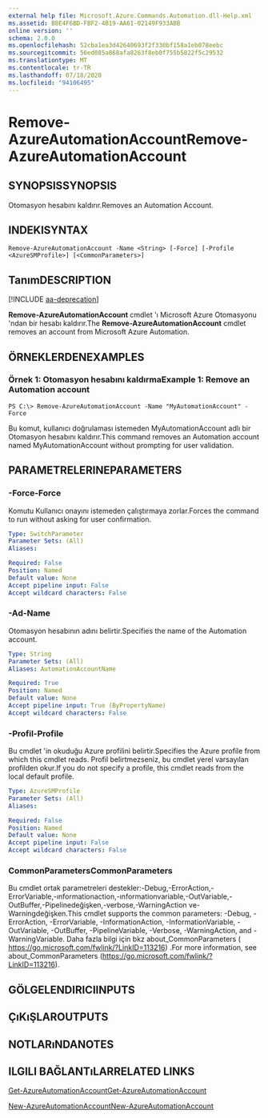 ```yaml
---
external help file: Microsoft.Azure.Commands.Automation.dll-Help.xml
ms.assetid: B8E4F6BD-FBF2-4B19-AA61-02149F933ABB
online version: ''
schema: 2.0.0
ms.openlocfilehash: 52cba1ea3d42640693f2f330bf158a1eb078eebc
ms.sourcegitcommit: 56ed085a868afa8263f8eb0f755b5822f5c29532
ms.translationtype: MT
ms.contentlocale: tr-TR
ms.lasthandoff: 07/18/2020
ms.locfileid: "94106495"
---
```

# <span data-ttu-id="1a605-101">Remove-AzureAutomationAccount</span><span class="sxs-lookup"><span data-stu-id="1a605-101">Remove-AzureAutomationAccount</span></span>

## <span data-ttu-id="1a605-102">SYNOPSIS</span><span class="sxs-lookup"><span data-stu-id="1a605-102">SYNOPSIS</span></span>

<span data-ttu-id="1a605-103">Otomasyon hesabını kaldırır.</span><span class="sxs-lookup"><span data-stu-id="1a605-103">Removes an Automation Account.</span></span>

## <span data-ttu-id="1a605-104">INDEKI</span><span class="sxs-lookup"><span data-stu-id="1a605-104">SYNTAX</span></span>

```
Remove-AzureAutomationAccount -Name <String> [-Force] [-Profile <AzureSMProfile>] [<CommonParameters>]
```

## <span data-ttu-id="1a605-105">Tanım</span><span class="sxs-lookup"><span data-stu-id="1a605-105">DESCRIPTION</span></span>

[!INCLUDE [aa-deprecation](../include/aa-deprecation.md)]

<span data-ttu-id="1a605-106">**Remove-AzureAutomationAccount** cmdlet 'ı Microsoft Azure Otomasyonu 'ndan bir hesabı kaldırır.</span><span class="sxs-lookup"><span data-stu-id="1a605-106">The **Remove-AzureAutomationAccount** cmdlet removes an account from Microsoft Azure Automation.</span></span>

## <span data-ttu-id="1a605-107">ÖRNEKLERDEN</span><span class="sxs-lookup"><span data-stu-id="1a605-107">EXAMPLES</span></span>

### <span data-ttu-id="1a605-108">Örnek 1: Otomasyon hesabını kaldırma</span><span class="sxs-lookup"><span data-stu-id="1a605-108">Example 1: Remove an Automation account</span></span>
```
PS C:\> Remove-AzureAutomationAccount -Name "MyAutomationAccount" -Force
```

<span data-ttu-id="1a605-109">Bu komut, kullanıcı doğrulaması istemeden MyAutomationAccount adlı bir Otomasyon hesabını kaldırır.</span><span class="sxs-lookup"><span data-stu-id="1a605-109">This command removes an Automation account named MyAutomationAccount without prompting for user validation.</span></span>

## <span data-ttu-id="1a605-110">PARAMETRELERINE</span><span class="sxs-lookup"><span data-stu-id="1a605-110">PARAMETERS</span></span>

### <span data-ttu-id="1a605-111">-Force</span><span class="sxs-lookup"><span data-stu-id="1a605-111">-Force</span></span>
<span data-ttu-id="1a605-112">Komutu Kullanıcı onayını istemeden çalıştırmaya zorlar.</span><span class="sxs-lookup"><span data-stu-id="1a605-112">Forces the command to run without asking for user confirmation.</span></span>

```yaml
Type: SwitchParameter
Parameter Sets: (All)
Aliases: 

Required: False
Position: Named
Default value: None
Accept pipeline input: False
Accept wildcard characters: False
```

### <span data-ttu-id="1a605-113">-Ad</span><span class="sxs-lookup"><span data-stu-id="1a605-113">-Name</span></span>
<span data-ttu-id="1a605-114">Otomasyon hesabının adını belirtir.</span><span class="sxs-lookup"><span data-stu-id="1a605-114">Specifies the name of the Automation account.</span></span>

```yaml
Type: String
Parameter Sets: (All)
Aliases: AutomationAccountName

Required: True
Position: Named
Default value: None
Accept pipeline input: True (ByPropertyName)
Accept wildcard characters: False
```

### <span data-ttu-id="1a605-115">-Profil</span><span class="sxs-lookup"><span data-stu-id="1a605-115">-Profile</span></span>
<span data-ttu-id="1a605-116">Bu cmdlet 'in okuduğu Azure profilini belirtir.</span><span class="sxs-lookup"><span data-stu-id="1a605-116">Specifies the Azure profile from which this cmdlet reads.</span></span>
<span data-ttu-id="1a605-117">Profil belirtmezseniz, bu cmdlet yerel varsayılan profilden okur.</span><span class="sxs-lookup"><span data-stu-id="1a605-117">If you do not specify a profile, this cmdlet reads from the local default profile.</span></span>

```yaml
Type: AzureSMProfile
Parameter Sets: (All)
Aliases: 

Required: False
Position: Named
Default value: None
Accept pipeline input: False
Accept wildcard characters: False
```

### <span data-ttu-id="1a605-118">CommonParameters</span><span class="sxs-lookup"><span data-stu-id="1a605-118">CommonParameters</span></span>
<span data-ttu-id="1a605-119">Bu cmdlet ortak parametreleri destekler:-Debug,-ErrorAction,-ErrorVariable,-ınformationaction,-ınformationvariable,-OutVariable,-OutBuffer,-Pipelinedeğişken,-verbose,-WarningAction ve-Warningdeğişken.</span><span class="sxs-lookup"><span data-stu-id="1a605-119">This cmdlet supports the common parameters: -Debug, -ErrorAction, -ErrorVariable, -InformationAction, -InformationVariable, -OutVariable, -OutBuffer, -PipelineVariable, -Verbose, -WarningAction, and -WarningVariable.</span></span> <span data-ttu-id="1a605-120">Daha fazla bilgi için bkz about_CommonParameters ( https://go.microsoft.com/fwlink/?LinkID=113216) .</span><span class="sxs-lookup"><span data-stu-id="1a605-120">For more information, see about_CommonParameters (https://go.microsoft.com/fwlink/?LinkID=113216).</span></span>

## <span data-ttu-id="1a605-121">GÖLGELENDIRICI</span><span class="sxs-lookup"><span data-stu-id="1a605-121">INPUTS</span></span>

## <span data-ttu-id="1a605-122">ÇıKıŞLAR</span><span class="sxs-lookup"><span data-stu-id="1a605-122">OUTPUTS</span></span>

## <span data-ttu-id="1a605-123">NOTLARıNDA</span><span class="sxs-lookup"><span data-stu-id="1a605-123">NOTES</span></span>

## <span data-ttu-id="1a605-124">ILGILI BAĞLANTıLAR</span><span class="sxs-lookup"><span data-stu-id="1a605-124">RELATED LINKS</span></span>

[<span data-ttu-id="1a605-125">Get-AzureAutomationAccount</span><span class="sxs-lookup"><span data-stu-id="1a605-125">Get-AzureAutomationAccount</span></span>](./Get-AzureAutomationAccount.md)

[<span data-ttu-id="1a605-126">New-AzureAutomationAccount</span><span class="sxs-lookup"><span data-stu-id="1a605-126">New-AzureAutomationAccount</span></span>](./New-AzureAutomationAccount.md)


